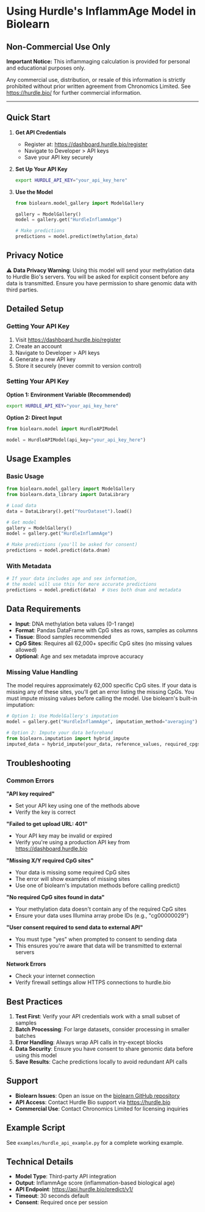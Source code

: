 # Using Hurdle's InflammAge Model in Biolearn

## Non-Commercial Use Only

**Important Notice:**
This inflammaging calculation is provided for personal and educational purposes only.

Any commercial use, distribution, or resale of this information is strictly prohibited without prior written agreement from Chronomics Limited. See https://hurdle.bio/ for further commercial information.

---

## Quick Start

1. **Get API Credentials**
   - Register at: https://dashboard.hurdle.bio/register
   - Navigate to Developer > API keys
   - Save your API key securely

2. **Set Up Your API Key**
   ```bash
   export HURDLE_API_KEY="your_api_key_here"
   ```

3. **Use the Model**
   ```python
   from biolearn.model_gallery import ModelGallery
   
   gallery = ModelGallery()
   model = gallery.get("HurdleInflammAge")
   
   # Make predictions
   predictions = model.predict(methylation_data)
   ```

## Privacy Notice

⚠️ **Data Privacy Warning**: Using this model will send your methylation data to Hurdle Bio's servers. You will be asked for explicit consent before any data is transmitted. Ensure you have permission to share genomic data with third parties.

## Detailed Setup

### Getting Your API Key

1. Visit https://dashboard.hurdle.bio/register
2. Create an account
3. Navigate to Developer > API keys
4. Generate a new API key
5. Store it securely (never commit to version control)

### Setting Your API Key

**Option 1: Environment Variable (Recommended)**
```bash
export HURDLE_API_KEY="your_api_key_here"
```

**Option 2: Direct Input**
```python
from biolearn.model import HurdleAPIModel

model = HurdleAPIModel(api_key="your_api_key_here")
```

## Usage Examples

### Basic Usage
```python
from biolearn.model_gallery import ModelGallery
from biolearn.data_library import DataLibrary

# Load data
data = DataLibrary().get("YourDataset").load()

# Get model
gallery = ModelGallery()
model = gallery.get("HurdleInflammAge")

# Make predictions (you'll be asked for consent)
predictions = model.predict(data.dnam)
```

### With Metadata
```python
# If your data includes age and sex information,
# the model will use this for more accurate predictions
predictions = model.predict(data)  # Uses both dnam and metadata
```

## Data Requirements

- **Input**: DNA methylation beta values (0-1 range)
- **Format**: Pandas DataFrame with CpG sites as rows, samples as columns
- **Tissue**: Blood samples recommended
- **CpG Sites**: Requires all 62,000+ specific CpG sites (no missing values allowed)
- **Optional**: Age and sex metadata improve accuracy

### Missing Value Handling

The model requires approximately 62,000 specific CpG sites. If your data is missing any of these sites, you'll get an error listing the missing CpGs. You must impute missing values before calling the model. Use biolearn's built-in imputation:

```python
# Option 1: Use ModelGallery's imputation
model = gallery.get("HurdleInflammAge", imputation_method="averaging")

# Option 2: Impute your data beforehand
from biolearn.imputation import hybrid_impute
imputed_data = hybrid_impute(your_data, reference_values, required_cpgs)
```

## Troubleshooting

### Common Errors

**"API key required"**
- Set your API key using one of the methods above
- Verify the key is correct

**"Failed to get upload URL: 401"**
- Your API key may be invalid or expired
- Verify you're using a production API key from https://dashboard.hurdle.bio

**"Missing X/Y required CpG sites"**
- Your data is missing some required CpG sites
- The error will show examples of missing sites
- Use one of biolearn's imputation methods before calling predict()

**"No required CpG sites found in data"**
- Your methylation data doesn't contain any of the required CpG sites  
- Ensure your data uses Illumina array probe IDs (e.g., "cg00000029")

**"User consent required to send data to external API"**
- You must type "yes" when prompted to consent to sending data
- This ensures you're aware that data will be transmitted to external servers

**Network Errors**
- Check your internet connection
- Verify firewall settings allow HTTPS connections to hurdle.bio

## Best Practices

1. **Test First**: Verify your API credentials work with a small subset of samples
2. **Batch Processing**: For large datasets, consider processing in smaller batches
3. **Error Handling**: Always wrap API calls in try-except blocks
4. **Data Security**: Ensure you have consent to share genomic data before using this model
5. **Save Results**: Cache predictions locally to avoid redundant API calls

## Support

- **Biolearn Issues**: Open an issue on the [biolearn GitHub repository](https://github.com/bio-learn/biolearn)
- **API Access**: Contact Hurdle Bio support via https://hurdle.bio
- **Commercial Use**: Contact Chronomics Limited for licensing inquiries

## Example Script

See `examples/hurdle_api_example.py` for a complete working example.

## Technical Details

- **Model Type**: Third-party API integration
- **Output**: InflammAge score (inflammation-based biological age)
- **API Endpoint**: https://api.hurdle.bio/predict/v1/
- **Timeout**: 30 seconds default
- **Consent**: Required once per session